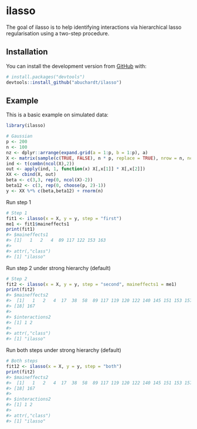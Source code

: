 
<!-- README.md is generated from README.Rmd. Please edit that file -->
ilasso
======

<!-- badges: start -->
<!-- badges: end -->
The goal of ilasso is to help identifying interactions via hierarchical lasso regularisation using a two-step procedure.

Installation
------------

You can install the development version from [GitHub](https://github.com/) with:

``` r
# install.packages("devtools")
devtools::install_github("abuchardt/ilasso")
```

Example
-------

This is a basic example on simulated data:

``` r
library(ilasso)

# Gaussian
p <- 200
n <- 100
nz <- dplyr::arrange(expand.grid(a = 1:p, b = 1:p), a)
X <- matrix(sample(c(TRUE, FALSE), n * p, replace = TRUE), nrow = n, ncol = p)
ind <- t(combn(ncol(X),2))
out <- apply(ind, 1, function(x) X[,x[1]] * X[,x[2]])
XX <- cbind(X, out)
beta <- c(3,3, rep(0, ncol(X)-2))
beta12 <- c(3, rep(0, choose(p, 2)-1))
y <- XX %*% c(beta,beta12) + rnorm(n)
```

Run step 1

``` r
# Step 1
fit1 <- ilasso(x = X, y = y, step = "first")
me1 <- fit1$maineffects1
print(fit1)
#> $maineffects1
#> [1]   1   2   4  89 117 122 153 163
#> 
#> attr(,"class")
#> [1] "ilasso"
```

Run step 2 under strong hierarchy (default)

``` r
# Step 2
fit2 <- ilasso(x = X, y = y, step = "second", maineffects1 = me1)
print(fit2)
#> $maineffects2
#>  [1]   1   2   4  17  38  58  89 117 119 120 122 140 145 151 153 157 163
#> [18] 167
#> 
#> $interactions2
#> [1] 1 2
#> 
#> attr(,"class")
#> [1] "ilasso"
```

Run both steps under strong hierarchy (default)

``` r
# Both steps
fit12 <- ilasso(x = X, y = y, step = "both")
print(fit2)
#> $maineffects2
#>  [1]   1   2   4  17  38  58  89 117 119 120 122 140 145 151 153 157 163
#> [18] 167
#> 
#> $interactions2
#> [1] 1 2
#> 
#> attr(,"class")
#> [1] "ilasso"
```
